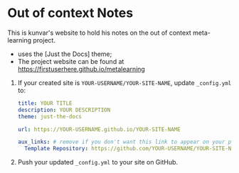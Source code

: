 # Out of context Notes

This is kunvar's website to hold his notes on the out of context meta-learning project.

- uses the [Just the Docs] theme;
- The project website can be found at https://firstuserhere.github.io/metalearning

1.  If your created site is `YOUR-USERNAME/YOUR-SITE-NAME`, update `_config.yml` to:

    ```yaml
    title: YOUR TITLE
    description: YOUR DESCRIPTION
    theme: just-the-docs

    url: https://YOUR-USERNAME.github.io/YOUR-SITE-NAME

    aux_links: # remove if you don't want this link to appear on your pages
      Template Repository: https://github.com/YOUR-USERNAME/YOUR-SITE-NAME
    ```

2.  Push your updated `_config.yml` to your site on GitHub.
    ```
